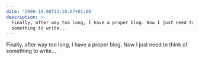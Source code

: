 ```yaml
---
date: '2009-10-08T13:10:07+01:00'
description: >-
  Finally, after way too long, I have a proper blog. Now I just need to think of
  something to write...
---
```

Finally, after way too long, I have a proper blog. Now I just need to think of something to write... 
